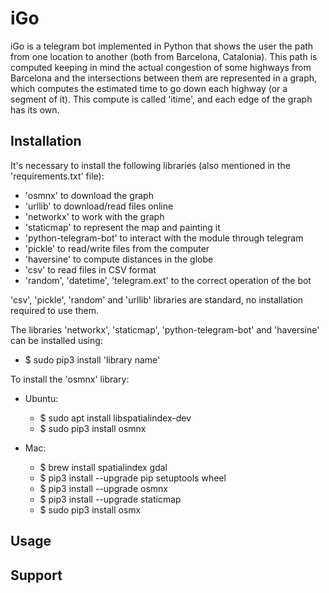 # iGo
iGo is a telegram bot implemented in Python that shows the user the path from one location to another (both from Barcelona, Catalonia).
This path is computed keeping in mind the actual congestion of some highways from Barcelona and the intersections between them are represented in a graph, which computes the estimated time to go down each highway (or a segment of it). This compute is called 'itime', and each edge of the graph has its own.
## Installation
It's necessary to install the following libraries (also mentioned in the 'requirements.txt' file):
- 'osmnx' to download the graph
- 'urllib' to download/read files online
- 'networkx' to work with the graph
- 'staticmap' to represent the map and painting it
- 'python-telegram-bot' to interact with the module through telegram
- 'pickle' to read/write files from the computer
- 'haversine' to compute distances in the globe
- 'csv' to read files in CSV format
- 'random', 'datetime', 'telegram.ext' to the correct operation of the bot

'csv', 'pickle', 'random' and 'urllib' libraries are standard, no installation required to use them.

The libraries 'networkx', 'staticmap', 'python-telegram-bot' and 'haversine' can be installed using: 
- $ sudo pip3 install 'library name'

To install the 'osmnx' library:
  - Ubuntu:
    - $ sudo apt install libspatialindex-dev 
    - $ sudo pip3 install osmnx 
   
  - Mac: 
    - $ brew install spatialindex gdal 
    - $ pip3 install --upgrade pip setuptools wheel  
    - $ pip3 install --upgrade osmnx 
    - $ pip3 install --upgrade staticmap 
    - $ sudo pip3 install osmx
    
## Usage

## Support

